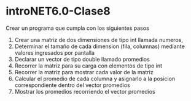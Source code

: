 # introNET6.0-Clase8

Crear un programa que cumpla con los siguientes pasos

1) Crear una matriz de dos dimensiones de tipo int llamada numeros,
2) Determinar el tamaño de cada dimension (fila, columnas) mediante valores ingresados por pantalla
3) Declarar un vector de tipo double llamado promedios
4) Recorrer la matriz para su carga con elementos de tipo int
5) Recorrer la matriz para mostrar cada valor de la matriz
6) Calcular el promedio de cada columna y asignarlo a la posicion correspondiente dentro del vector promedios
7) Mostrar los promedios recorriendo el vector promedios
